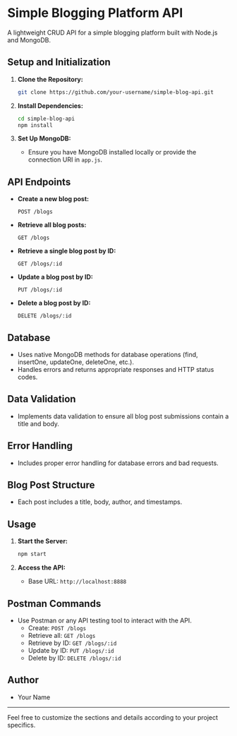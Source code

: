 # Simple Blogging Platform API

A lightweight CRUD API for a simple blogging platform built with Node.js and MongoDB.

## Setup and Initialization

1. **Clone the Repository:**
   ```bash
   git clone https://github.com/your-username/simple-blog-api.git
   ```

2. **Install Dependencies:**
   ```bash
   cd simple-blog-api
   npm install
   ```

3. **Set Up MongoDB:**
   - Ensure you have MongoDB installed locally or provide the connection URI in `app.js`.

## API Endpoints

- **Create a new blog post:**
  ```http
  POST /blogs
  ```

- **Retrieve all blog posts:**
  ```http
  GET /blogs
  ```

- **Retrieve a single blog post by ID:**
  ```http
  GET /blogs/:id
  ```

- **Update a blog post by ID:**
  ```http
  PUT /blogs/:id
  ```

- **Delete a blog post by ID:**
  ```http
  DELETE /blogs/:id
  ```

## Database

- Uses native MongoDB methods for database operations (find, insertOne, updateOne, deleteOne, etc.).
- Handles errors and returns appropriate responses and HTTP status codes.

## Data Validation

- Implements data validation to ensure all blog post submissions contain a title and body.

## Error Handling

- Includes proper error handling for database errors and bad requests.

## Blog Post Structure

- Each post includes a title, body, author, and timestamps.

## Usage

1. **Start the Server:**
   ```bash
   npm start
   ```

2. **Access the API:**
   - Base URL: `http://localhost:8888`

## Postman Commands

- Use Postman or any API testing tool to interact with the API.
  - Create: `POST /blogs`
  - Retrieve all: `GET /blogs`
  - Retrieve by ID: `GET /blogs/:id`
  - Update by ID: `PUT /blogs/:id`
  - Delete by ID: `DELETE /blogs/:id`

## Author

- Your Name

---

Feel free to customize the sections and details according to your project specifics.
